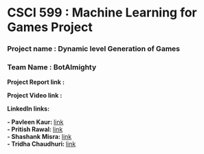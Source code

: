 # CSCI 599 : Machine Learning for Games Project 

### Project name : Dynamic level Generation of Games
### Team Name : BotAlmighty

<b>Project Report link : </b>

<b>Project Video link : </b>

<b> LinkedIn links: </b>

<b>- Pavleen Kaur: </b> [link](https://www.linkedin.com/in/pavleen-kaur-usc-ms/) <br>
<b>- Pritish Rawal: </b> [link](https://www.linkedin.com/in/pritish-rawal-22692815b/) <br>
<b>- Shashank Misra: </b> [link](https://www.linkedin.com/in/misrashashank/) <br>
<b>- Tridha Chaudhuri: </b> [link](https://www.linkedin.com/in/tridha-chaudhuri-928817105/)<br>

